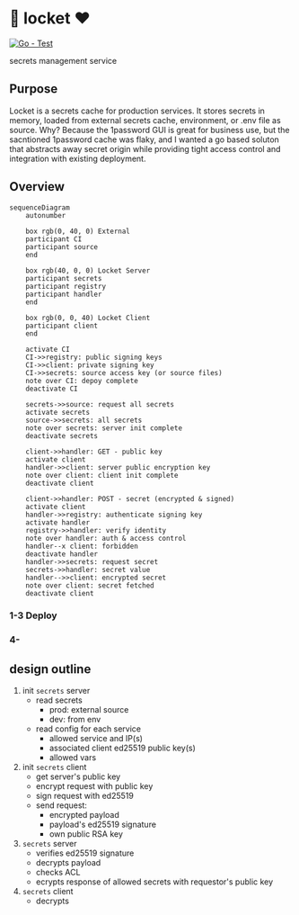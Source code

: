 # 🔐 locket ❤️

[![Go - Test](https://github.com/grackleclub/locket/actions/workflows/go.yml/badge.svg?branch=main)](https://github.com/grackleclub/locket/actions/workflows/go.yml)

secrets management service

## Purpose
Locket is a secrets cache for production services. It stores secrets in memory, loaded from external secrets cache, environment, or .env file as source. Why? Because the 1password GUI is great for business use, but the sacntioned 1password cache was flaky, and I wanted a go based soluton that abstracts away secret origin while providing tight access control and integration with existing deployment.

## Overview
```mermaid
sequenceDiagram
    autonumber

    box rgb(0, 40, 0) External 
    participant CI
    participant source
    end

    box rgb(40, 0, 0) Locket Server
    participant secrets
    participant registry
    participant handler
    end

    box rgb(0, 0, 40) Locket Client
    participant client
    end

    activate CI
    CI->>registry: public signing keys
    CI->>client: private signing key
    CI->>secrets: source access key (or source files)
    note over CI: depoy complete
    deactivate CI

    secrets->>source: request all secrets
    activate secrets
    source->>secrets: all secrets
    note over secrets: server init complete
    deactivate secrets

    client->>handler: GET - public key
    activate client
    handler->>client: server public encryption key
    note over client: client init complete
    deactivate client

    client->>handler: POST - secret (encrypted & signed)
    activate client
    handler->>registry: authenticate signing key
    activate handler
    registry->>handler: verify identity
    note over handler: auth & access control
    handler--x client: forbidden
    deactivate handler
    handler->>secrets: request secret
    secrets->>handler: secret value
    handler-->>client: encrypted secret
    note over client: secret fetched
    deactivate client
```

### 1-3 Deploy

### 4-


## design outline
1. init `secrets` server
    - read secrets
        - prod: external source
        - dev: from env
    - read config for each service
        - allowed service and IP(s)
        - associated client ed25519 public key(s)
        - allowed vars
3. init `secrets` client
    - get server's public key
    - encrypt request with public key
    - sign request with ed25519
    - send request:
        - encrypted payload
        - payload's ed25519 signature
        - own public RSA key
4. `secrets` server
    - verifies ed25519 signature
    - decrypts payload
    - checks ACL
    - ecrypts response of allowed secrets with requestor's public key
5. `secrets` client
    - decrypts

 
